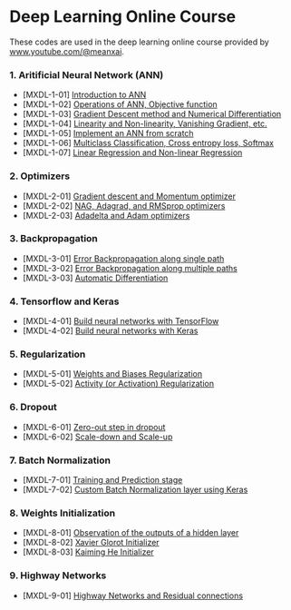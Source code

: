 # Deep Learning Online Course
These codes are used in the deep learning online course provided by www.youtube.com/@meanxai.

### 1. Aritificial Neural Network (ANN)
* [MXDL-1-01] [Introduction to ANN](https://youtu.be/YsUthWhbge0)
* [MXDL-1-02] [Operations of ANN, Objective function](https://youtu.be/g5PTRHVGN8Y)
* [MXDL-1-03] [Gradient Descent method and Numerical Differentiation](https://youtu.be/nqzS3dEvIQ0)
* [MXDL-1-04] [Linearity and Non-linearity, Vanishing Gradient, etc.](https://youtu.be/AFx4MUnZDcI)
* [MXDL-1-05] [Implement an ANN from scratch](https://youtu.be/M7bghSjr6TE)
* [MXDL-1-06] [Multiclass Classification, Cross entropy loss, Softmax](https://youtu.be/-zaZsGMjU-A)
* [MXDL-1-07] [Linear Regression and Non-linear Regression](https://youtu.be/atVxuCzOGk0)

### 2. Optimizers
* [MXDL-2-01] [Gradient descent and Momentum optimizer](https://youtu.be/-Mvj6uMZ71k)
* [MXDL-2-02] [NAG, Adagrad, and RMSprop optimizers](https://youtu.be/4A_ofLpR5eo)
* [MXDL-2-03] [Adadelta and Adam optimizers](https://youtu.be/_ZQCt8Allv8)

### 3. Backpropagation
* [MXDL-3-01] [Error Backpropagation along single path](https://youtu.be/lOgUCawMrZs)
* [MXDL-3-02] [Error Backpropagation along multiple paths](https://youtu.be/qHpnSGWVumE)
* [MXDL-3-03] [Automatic Differentiation](https://youtu.be/-8-JGqitc-c)

### 4. Tensorflow and Keras
* [MXDL-4-01] [Build neural networks with TensorFlow](https://youtu.be/1lc2A4jJSDE)
* [MXDL-4-02] [Build neural networks with Keras](https://youtu.be/oemrJonU-tE)

### 5. Regularization
* [MXDL-5-01] [Weights and Biases Regularization](https://youtu.be/WhN0ppyFLq0)
* [MXDL-5-02] [Activity (or Activation) Regularization](https://youtu.be/nhLFkUbpFfA)

### 6. Dropout
* [MXDL-6-01] [Zero-out step in dropout](https://youtu.be/Bu_XEPhLOBE)
* [MXDL-6-02] [Scale-down and Scale-up](https://youtu.be/OrxJmX4WHTA)

### 7. Batch Normalization
* [MXDL-7-01] [Training and Prediction stage](https://youtu.be/jwyQxTFpHzk)
* [MXDL-7-02] [Custom Batch Normalization layer using Keras](https://youtu.be/_qeKY0I32nk)

### 8. Weights Initialization
* [MXDL-8-01] [Observation of the outputs of a hidden layer](https://youtu.be/9I6CsvMqUPA)
* [MXDL-8-02] [Xavier Glorot Initializer](https://youtu.be/M8jZWt0bI14)
* [MXDL-8-03] [Kaiming He Initializer](https://youtu.be/75CcapvfsLM)

### 9. Highway Networks
* [MXDL-9-01] [Highway Networks and Residual connections](https://youtu.be/10x2lZ2lEg4)

